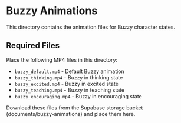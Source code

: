 # Buzzy Animations

This directory contains the animation files for Buzzy character states.

## Required Files
Place the following MP4 files in this directory:

- `buzzy_default.mp4` - Default Buzzy animation
- `buzzy_thinking.mp4` - Buzzy in thinking state
- `buzzy_excited.mp4` - Buzzy in excited state
- `buzzy_teaching.mp4` - Buzzy in teaching state
- `buzzy_encouraging.mp4` - Buzzy in encouraging state

Download these files from the Supabase storage bucket (documents/buzzy-animations) and place them here.
